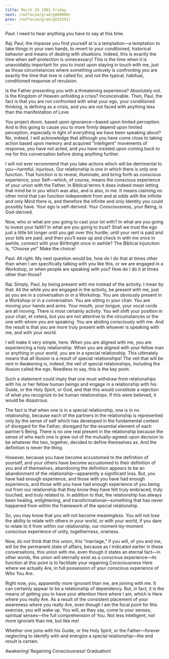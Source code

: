 ```yaml
---
title: March 29 1991 Friday 
next: /nwffacim/grad/g000000/
prev: /nwffacim/grad/g032591/
---
```


Paul: I need to hear anything you have to say at this time.

Raj: Paul, the impasse you find yourself at is a temptation—a temptation
to take things in your own hands, to revert to your conditioned,
historical behavior and means of dealing with situations. Indeed, this
is exactly the time when self-protection is unnecessary! This is the
time when it is unavoidably important for you to insist upon staying in
touch with me, just as those circumstances where something unlovely is
confronting you are exactly the time that love is called for, and not
the typical, habitual, conditioned response of revulsion.

Is the Father presenting you with a threatening experience? Absolutely
not. Is the Kingdom of Heaven unfolding a crisis? Inconceivable. Then,
Paul, the fact is that you are not confronted with what your ego, your
conditioned thinking, is defining as a crisis, and you are not faced
with anything less than the manifestation of Love.

You project doom, based upon ignorance—based upon limited perception.
And is this going to cause you to more firmly depend upon limited
perception, especially in light of everything we have been speaking
about? No, indeed. I will acknowledge that although you have come close
to taking action based upon memory and acquired “intelligent” movements
of response, you have not acted, and you have insisted upon coming back
to me for this conversation before doing anything further.

I will not ever recommend that you take actions which will be
detrimental to you—harmful, injurious. Our relationship is one in which
there is only one function. That function is to reveal, illuminate, and
bring forth as conscious experience, your Self—which, of course, means
the conscious experience of your union with the Father. In Biblical
terms it does indeed mean letting that mind be in you which was also,
and is also, in me. It means claiming no other mind that can function
independent from and at odds with the infinite and only Mind there is,
and therefore the infinite and only Identity you could possibly have.
Your ego is self-derived. Your Consciousness, your Being, is
God-derived.

Now, who or what are you going to cast your lot with? In what are you
going to invest your faith? In what are you going to trust? Shall we
trust the ego just a little bit longer until you get over this hurdle,
until your rent is paid and your bills are paid, and then you’ll ease up
and check in with me once in awhile, connect with your Birthright once
in awhile? The Biblical injunction is, “Choose ye!” Make the choice!

Paul: All right. My next question would be, how do I do that at times
other than when I am specifically talking with you like this, or we are
engaged in a Workshop, or when people are speaking with you? How do I do
it at times other than those?

Raj: Simply, Paul, by being present with me instead of the activity. I
mean by that: All the while you are engaged in the activity, be present
with me, just as you are in a conversation or in a Workshop. You are
obviously present in a Workshop or in a conversation. You are sitting in
your chair. You are moving your hands and arms. Your mouth, your tongue,
your vocal cords are all moving. There is most certainly activity. You
will shift your position in your chair, et cetera, but you are not
attentive to the circumstances or the one with whom you are speaking.
You are abiding consciously with me. And the result is that you are more
truly present with whoever is speaking with me, and with your world.

I will make it very simple, here. When you are aligned with me, you are
experiencing a holy relationship. When you are aligned with your fellow
man or anything in your world, you are in a special relationship. This
ultimately means that all illusion is a result of special relationships!
The veil that will be rent in Awakening is, indeed, the veil of special
relationships, including the illusion called the ego. Needless to say,
this is the key point.

Such a statement could imply that one must withdraw from relationships
with his or her fellow human beings and engage in a relationship with
his Guide, or the Holy Spirit, or God, and that this would constitute a
rejection of what you recognize to be human relationships. If this were
believed, it would be disastrous.

The fact is that when one is in a special relationship, one is in no
relationship, because each of the partners in the relationship is
represented only by the sense of self which has developed in the
fundamental context of disregard for the Father, disregard for the
essential element of each partner’s Being. There is no one real present
in the relationship because the sense of who each one is grew out of the
mutually-agreed-upon decision to be whatever the two, together, decided
to define themselves as. And the definition is never the thing.

However, because you have become accustomed to the definition of
yourself, and your others have become accustomed to their definition of
you and of themselves, abandoning the definition appears to be an
abandonment of the relationship—apparently a significant loss. But, you
have had enough experience, and those with you have had enough
experience, and those with you have had enough experience of you being
out from our relationship that they know they have felt truly embraced,
truly touched, and truly related to. In addition to that, the
relationship has always been healing, enlightening, and
transformational—something that has never happened from within the
framework of the special relationship.

So, you may know that you will not become meaningless. You will not lose
the ability to relate with others in your world, or with your world, if
you dare to relate to it from within our relationship, our
moment-by-moment conscious experience of unity, togetherness, oneness.

Now, do not think that this union, this “marriage,” if you will, of you
and me, will be the permanent state of affairs, because as I indicated
earlier in these conversations, this union with me, even though it
states an eternal fact—in other words, the union will eternally exist as
a conscious experience—its function at this point is to facilitate your
regaining Consciousness Here where we actually Are, in full possession
of your conscious experience of Who You Are.

Right now, you, apparently more ignorant than me, are joining with me.
It can certainly appear to be a relationship of dependency. But, in
fact, it is the means of getting you to have your attention Here where I
am, which is Here where you really Are. As a result of the consistent
placement of your awareness where you really Are, even though I am the
focal point for this exercise, you will wake up. You will, as they say,
come to your senses, spiritual senses—the full comprehension of You. Not
less intelligent, not more ignorant than me, but like me!

Whether one joins with his Guide, or the Holy Spirit, or the
Father—forever neglecting to identify with and energize a special
relationship—the end result is certain.

Awakening! Regaining Consciousness! Graduation!

